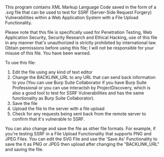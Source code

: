 This program contains XML Markup Language Code saved in the form of a .svg file that can be used to test for SSRF (Server-Side Request Forgery) Vulnerabilities within a Web Application System with a File Upload Functionality. 

Please note that this file is specifically used for Penetration Testing, Web Application Security, Security Research and Ethical Hacking, use of this file in any manner that's unauthorized is strictly prohibited by international law. Obtain permissions before using this file; I will not be responsible for your misuse of this file. You have been warned.

To use this file:

1. Edit the file using any kind of text editor
2. Change the BACKLINK_URL to any URL that can send back information to you (You can use Burp Suite Collaborator if you have Burp Suite Professional or you can use interactsh by ProjectDiscovery, which is also a good tool to test for SSRF Vulnerabilities and has the same functionality as Burp Suite Collaborator).
3. Save the file
4. Upload the file to the server with a file upload
5. Check for any requests being sent back from the remote server to confirm that it's vulnerable to SSRF.

You can also change and save the file as other file formats. For example, if you're testing SSRF in a File Upload Functionality that supports PNG and JPEG Files. You can edit the SVG File and use the 'Save As' Functionality to save the it as PNG or JPEG then upload after changing the "BACKLINK_URL" and saving the file.
